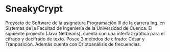 # SneakyCrypt

Proyecto de Software de la asignatura Programación III de la carrera Ing. en Sistemas de la Facultad de Ingeniería de la Universidad de Cuenca. El siguiente proyecto (Java Netbeans), cuenta con una interfaz gráfica para el cifrado y decifrado de texto. Posee 2 métodos de cifrado: César y Tranposición. Además cuenta con Criptoanálisis de frecuencias.
